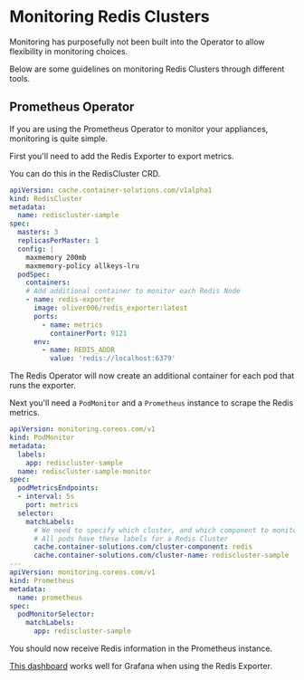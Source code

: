 # Monitoring Redis Clusters

Monitoring has purposefully not been built into the Operator to allow flexibility in monitoring choices.

Below are some guidelines on monitoring Redis Clusters through different tools.

## Prometheus Operator

If you are using the Prometheus Operator to monitor your appliances, monitoring is quite simple. 

First you'll need to add the Redis Exporter to export metrics.

You can do this in the RedisCluster CRD.

```yaml
apiVersion: cache.container-solutions.com/v1alpha1
kind: RedisCluster
metadata:
  name: rediscluster-sample
spec:
  masters: 3
  replicasPerMaster: 1
  config: |
    maxmemory 200mb
    maxmemory-policy allkeys-lru
  podSpec:
    containers:
    # Add additional container to monitor each Redis Node
    - name: redis-exporter
      image: oliver006/redis_exporter:latest
      ports:
        - name: metrics
          containerPort: 9121
      env:
        - name: REDIS_ADDR
          value: 'redis://localhost:6379'
```

The Redis Operator will now create an additional container for each pod that runs the exporter.

Next you'll need a `PodMonitor` and a `Prometheus` instance to scrape the Redis metrics.

```yaml
apiVersion: monitoring.coreos.com/v1
kind: PodMonitor
metadata:
  labels:
    app: rediscluster-sample
  name: rediscluster-sample-monitor
spec:
  podMetricsEndpoints:
  - interval: 5s
    port: metrics
  selector:
    matchLabels:
      # We need to specify which cluster, and which component to monitor.
      # All pods have these labels for a Redis Cluster
      cache.container-solutions.com/cluster-component: redis
      cache.container-solutions.com/cluster-name: rediscluster-sample
---
apiVersion: monitoring.coreos.com/v1
kind: Prometheus
metadata:
  name: prometheus
spec:
  podMonitorSelector:
    matchLabels:
      app: rediscluster-sample
```

You should now receive Redis information in the Prometheus instance. 

[This dashboard](https://grafana.com/grafana/dashboards/763) works well for Grafana when using the Redis Exporter.
